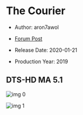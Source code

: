 # The Courier

* Author: aron7awol

* [Forum Post](https://www.avsforum.com/threads/bass-eq-for-filtered-movies.2995212/post-59120430)

* Release Date: 2020-01-21
* Production Year: 2019

## DTS-HD MA 5.1

![img 0](https://i.imgur.com/kpFwkbe.jpg)

![img 1](https://i.imgur.com/H4uX2RD.png)

